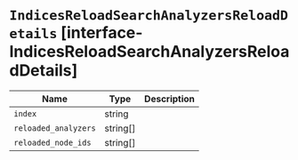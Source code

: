 # `IndicesReloadSearchAnalyzersReloadDetails` [interface-IndicesReloadSearchAnalyzersReloadDetails]

| Name | Type | Description |
| - | - | - |
| `index` | string | &nbsp; |
| `reloaded_analyzers` | string[] | &nbsp; |
| `reloaded_node_ids` | string[] | &nbsp; |
